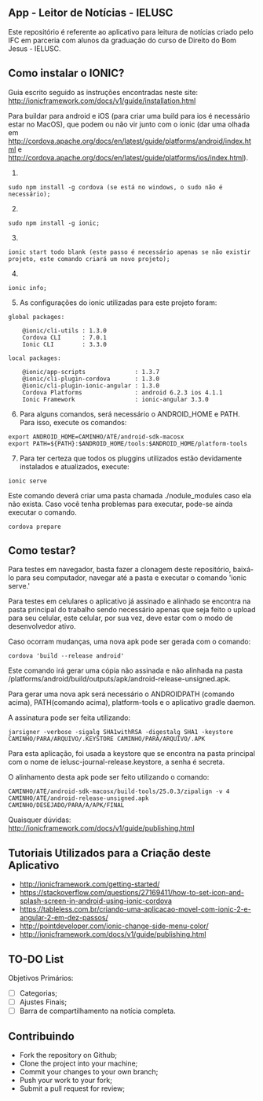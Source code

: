 App - Leitor de Notícias - IELUSC
----------
Este repositório é referente ao aplicativo para leitura de notícias criado pelo IFC em parceria com alunos da graduação do curso de Direito do Bom Jesus - IELUSC.


Como instalar o IONIC?
----------
Guia escrito seguido as instruções encontradas neste site: http://ionicframework.com/docs/v1/guide/installation.html

Para buildar para android e iOS (para criar uma build para ios é necessário estar no MacOS), que podem ou não vir junto com o ionic (dar uma olhada em http://cordova.apache.org/docs/en/latest/guide/platforms/android/index.html e http://cordova.apache.org/docs/en/latest/guide/platforms/ios/index.html).

1)
```
sudo npm install -g cordova (se está no windows, o sudo não é necessário);
```
2)
```
sudo npm install -g ionic;
```
3)
```
ionic start todo blank (este passo é necessário apenas se não existir projeto, este comando criará um novo projeto);
```
4)
```
ionic info;
```
5) As configurações do ionic utilizadas para este projeto foram:

```
global packages:

    @ionic/cli-utils : 1.3.0
    Cordova CLI      : 7.0.1
    Ionic CLI        : 3.3.0

local packages:

    @ionic/app-scripts              : 1.3.7
    @ionic/cli-plugin-cordova       : 1.3.0
    @ionic/cli-plugin-ionic-angular : 1.3.0
    Cordova Platforms               : android 6.2.3 ios 4.1.1
    Ionic Framework                 : ionic-angular 3.3.0
```
6) Para alguns comandos, será necessário o ANDROID_HOME e PATH. Para isso, execute os comandos:

```
export ANDROID_HOME=CAMINHO/ATÉ/android-sdk-macosx
export PATH=${PATH}:$ANDROID_HOME/tools:$ANDROID_HOME/platform-tools
```

7) Para ter certeza que todos os pluggins utilizados estão devidamente instalados e atualizados, execute:

```
ionic serve
```
Este comando deverá criar uma pasta chamada ./nodule_modules caso ela não exista. Caso você tenha problemas para executar, pode-se ainda executar o comando.

```
cordova prepare
```


Como testar?
----------
Para testes em navegador, basta fazer a clonagem deste repositório, baixá-lo para seu computador, navegar até a pasta e executar o comando 'ionic serve.'

Para testes em celulares o aplicativo já assinado e alinhado se encontra na pasta principal do trabalho sendo necessário apenas que seja feito o upload para seu celular, este celular, por sua vez, deve estar com o modo de desenvolvedor ativo.

Caso ocorram mudanças, uma nova apk pode ser gerada com o comando:

```
cordova 'build --release android'
```

Este comando irá gerar uma cópia não assinada e não alinhada na pasta /platforms/android/build/outputs/apk/android-release-unsigned.apk.

Para gerar uma nova apk será necessário o ANDROIDPATH (comando acima), PATH(comando acima), platform-tools e o aplicativo gradle daemon.

A assinatura pode ser feita utilizando:

```
jarsigner -verbose -sigalg SHA1withRSA -digestalg SHA1 -keystore CAMINHO/PARA/ARQUIVO/.KEYSTORE CAMINHO/PARA/ARQUIVO/.APK
```

Para esta aplicação, foi usada a keystore que se encontra na pasta principal com o nome de ielusc-journal-release.keystore, a senha é secreta.

O alinhamento desta apk pode ser feito utilizando o comando:

```
CAMINHO/ATÉ/android-sdk-macosx/build-tools/25.0.3/zipalign -v 4 CAMINHO/ATÉ/android-release-unsigned.apk CAMINHO/DESEJADO/PARA/A/APK/FINAL
```

Quaisquer dúvidas: http://ionicframework.com/docs/v1/guide/publishing.html


Tutoriais Utilizados para a Criação deste Aplicativo
----------
* http://ionicframework.com/getting-started/
* https://stackoverflow.com/questions/27169411/how-to-set-icon-and-splash-screen-in-android-using-ionic-cordova
* https://tableless.com.br/criando-uma-aplicacao-movel-com-ionic-2-e-angular-2-em-dez-passos/
* http://pointdeveloper.com/ionic-change-side-menu-color/
* http://ionicframework.com/docs/v1/guide/publishing.html


TO-DO List
--------------------
Objetivos Primários:

- [ ] Categorias;
- [ ] Ajustes Finais;
- [ ] Barra de compartilhamento na notícia completa.

Contribuindo
--------------------
* Fork the repository on Github;
* Clone the project into your machine;
* Commit your changes to your own branch;
* Push your work to your fork;
* Submit a pull request for review;
